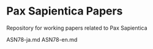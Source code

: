 # Pax Sapientica Papers
Repository for working papers related to Pax Sapientica

ASN78-ja.md
ASN78-en.md